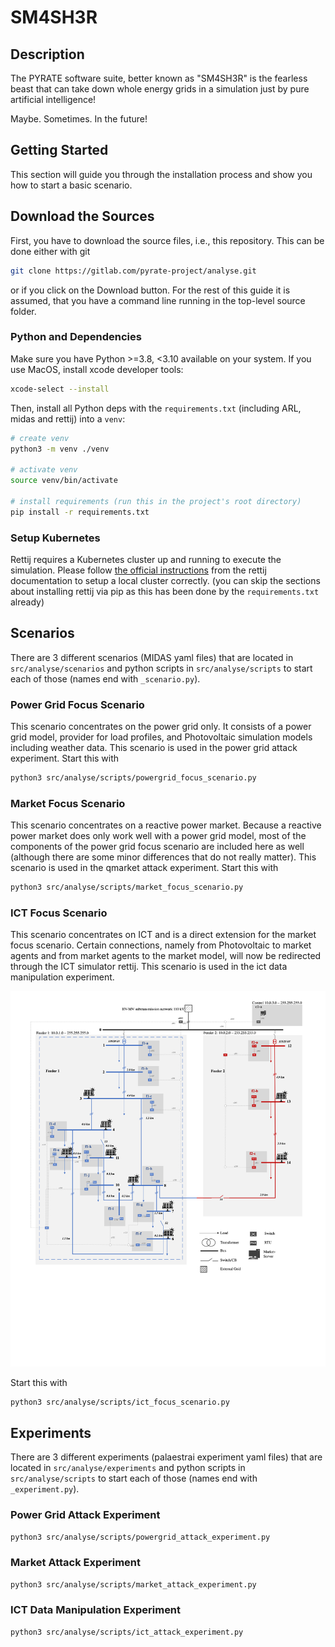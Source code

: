 # SM4SH3R

## Description

The PYRATE software suite, better known as "SM4SH3R" is the fearless beast that can take down whole energy grids in a simulation just by pure artificial intelligence!

Maybe. Sometimes. In the future!

## Getting Started

This section will guide you through the installation process and show you how to start a basic scenario.

## Download the Sources

First, you have to download the source files, i.e., this repository.
This can be done either with git

```bash
git clone https://gitlab.com/pyrate-project/analyse.git
```

or if you click on the Download button.
For the rest of this guide it is assumed, that you have a command line running in the top-level source folder.

### Python and Dependencies

Make sure you have Python >=3.8, <3.10 available on your system. 
If you use MacOS, install xcode developer tools:

```bash
xcode-select --install
```

Then, install all Python deps with the `requirements.txt` (including ARL, midas and rettij) into a `venv`:

```bash
# create venv
python3 -m venv ./venv

# activate venv
source venv/bin/activate

# install requirements (run this in the project's root directory)
pip install -r requirements.txt
```

### Setup Kubernetes

Rettij requires a Kubernetes cluster up and running to execute the simulation. Please follow [the official instructions](https://medit.pages.frihsb.de/rettij/docs/getting-started.html#step-by-step-guide-for-installing-rettij-based-on-k3d-for-linux) from the rettij documentation to setup a local cluster correctly. (you can skip the sections about installing rettij via pip as this has been done by the `requirements.txt` already)

## Scenarios

There are 3 different scenarios (MIDAS yaml files) that are located in `src/analyse/scenarios` and python scripts in `src/analyse/scripts` to start each of those (names end with `_scenario.py`).

### Power Grid Focus Scenario

This scenario concentrates on the power grid only.
It consists of a power grid model, provider for load profiles, and Photovoltaic simulation models including weather data.
This scenario is used in the power grid attack experiment.
Start this with

```bash
python3 src/analyse/scripts/powergrid_focus_scenario.py
```

### Market Focus Scenario

This scenario concentrates on a reactive power market.
Because a reactive power market does only work well with a power grid model, most of the components of the power grid focus scenario are included here as well (although there are some minor differences that do not really matter).
This scenario is used in the qmarket attack experiment.
Start this with

```bash
python3 src/analyse/scripts/market_focus_scenario.py
```

### ICT Focus Scenario

This scenario concentrates on ICT and is a direct extension for the market focus scenario.
Certain connections, namely from Photovoltaic to market agents and from market agents to the market model, will now be redirected through the ICT simulator rettij.
This scenario is used in the ict data manipulation experiment. 

![ICT focus scenario image](pyrate%20ICT-scenario.png "Overall topology of the ICT focus scenario.")

Start this with 

```bash
python3 src/analyse/scripts/ict_focus_scenario.py
```

## Experiments

There are 3 different experiments (palaestrai experiment yaml files) that are located in `src/analyse/experiments` and python scripts in `src/analyse/scripts` to start each of those (names end with `_experiment.py`).


### Power Grid Attack Experiment

```bash
python3 src/analyse/scripts/powergrid_attack_experiment.py
```

### Market Attack Experiment

```bash
python3 src/analyse/scripts/market_attack_experiment.py
```

### ICT Data Manipulation Experiment

```bash
python3 src/analyse/scripts/ict_attack_experiment.py
```
